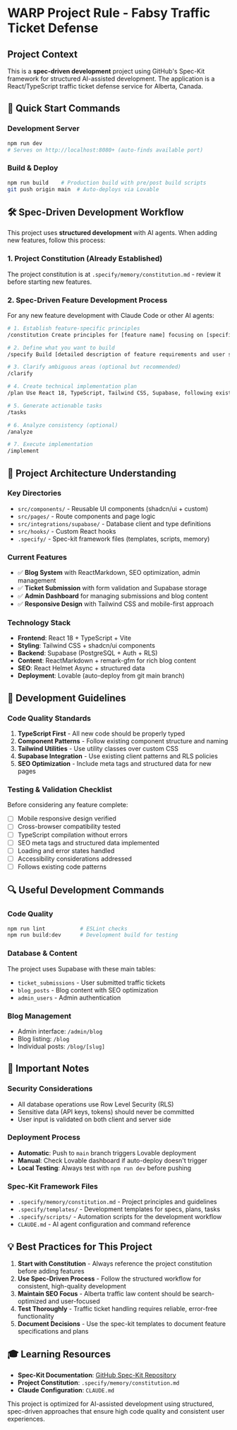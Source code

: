 # WARP Project Rule - Fabsy Traffic Ticket Defense

## Project Context
This is a **spec-driven development** project using GitHub's Spec-Kit framework for structured AI-assisted development. The application is a React/TypeScript traffic ticket defense service for Alberta, Canada.

## 🚀 Quick Start Commands

### Development Server
```bash
npm run dev
# Serves on http://localhost:8080+ (auto-finds available port)
```

### Build & Deploy
```bash
npm run build    # Production build with pre/post build scripts
git push origin main  # Auto-deploys via Lovable
```

## 🛠️ Spec-Driven Development Workflow

This project uses **structured development** with AI agents. When adding new features, follow this process:

### 1. Project Constitution (Already Established)
The project constitution is at `.specify/memory/constitution.md` - review it before starting new features.

### 2. Spec-Driven Feature Development Process
For any new feature development with Claude Code or other AI agents:

```bash
# 1. Establish feature-specific principles
/constitution Create principles for [feature name] focusing on [specific requirements]

# 2. Define what you want to build
/specify Build [detailed description of feature requirements and user stories]

# 3. Clarify ambiguous areas (optional but recommended)
/clarify

# 4. Create technical implementation plan
/plan Use React 18, TypeScript, Tailwind CSS, Supabase, following existing patterns

# 5. Generate actionable tasks
/tasks

# 6. Analyze consistency (optional)
/analyze

# 7. Execute implementation
/implement
```

## 📁 Project Architecture Understanding

### Key Directories
- `src/components/` - Reusable UI components (shadcn/ui + custom)
- `src/pages/` - Route components and page logic
- `src/integrations/supabase/` - Database client and type definitions
- `src/hooks/` - Custom React hooks
- `.specify/` - Spec-kit framework files (templates, scripts, memory)

### Current Features
- ✅ **Blog System** with ReactMarkdown, SEO optimization, admin management
- ✅ **Ticket Submission** with form validation and Supabase storage
- ✅ **Admin Dashboard** for managing submissions and blog content
- ✅ **Responsive Design** with Tailwind CSS and mobile-first approach

### Technology Stack
- **Frontend**: React 18 + TypeScript + Vite
- **Styling**: Tailwind CSS + shadcn/ui components  
- **Backend**: Supabase (PostgreSQL + Auth + RLS)
- **Content**: ReactMarkdown + remark-gfm for rich blog content
- **SEO**: React Helmet Async + structured data
- **Deployment**: Lovable (auto-deploy from git main branch)

## 🎯 Development Guidelines

### Code Quality Standards
1. **TypeScript First** - All new code should be properly typed
2. **Component Patterns** - Follow existing component structure and naming
3. **Tailwind Utilities** - Use utility classes over custom CSS
4. **Supabase Integration** - Use existing client patterns and RLS policies
5. **SEO Optimization** - Include meta tags and structured data for new pages

### Testing & Validation Checklist
Before considering any feature complete:
- [ ] Mobile responsive design verified
- [ ] Cross-browser compatibility tested
- [ ] TypeScript compilation without errors
- [ ] SEO meta tags and structured data implemented
- [ ] Loading and error states handled
- [ ] Accessibility considerations addressed
- [ ] Follows existing code patterns

## 🔍 Useful Development Commands

### Code Quality
```bash
npm run lint           # ESLint checks
npm run build:dev      # Development build for testing
```

### Database & Content
The project uses Supabase with these main tables:
- `ticket_submissions` - User submitted traffic tickets
- `blog_posts` - Blog content with SEO optimization
- `admin_users` - Admin authentication

### Blog Management
- Admin interface: `/admin/blog`
- Blog listing: `/blog`
- Individual posts: `/blog/[slug]`

## 🚨 Important Notes

### Security Considerations
- All database operations use Row Level Security (RLS)
- Sensitive data (API keys, tokens) should never be committed
- User input is validated on both client and server side

### Deployment Process
- **Automatic**: Push to `main` branch triggers Lovable deployment
- **Manual**: Check Lovable dashboard if auto-deploy doesn't trigger
- **Local Testing**: Always test with `npm run dev` before pushing

### Spec-Kit Framework Files
- `.specify/memory/constitution.md` - Project principles and guidelines
- `.specify/templates/` - Development templates for specs, plans, tasks
- `.specify/scripts/` - Automation scripts for the development workflow
- `CLAUDE.md` - AI agent configuration and command reference

## 💡 Best Practices for This Project

1. **Start with Constitution** - Always reference the project constitution before adding features
2. **Use Spec-Driven Process** - Follow the structured workflow for consistent, high-quality development
3. **Maintain SEO Focus** - Alberta traffic law content should be search-optimized and user-focused
4. **Test Thoroughly** - Traffic ticket handling requires reliable, error-free functionality
5. **Document Decisions** - Use the spec-kit templates to document feature specifications and plans

## 🎓 Learning Resources

- **Spec-Kit Documentation**: [GitHub Spec-Kit Repository](https://github.com/github/spec-kit)
- **Project Constitution**: `.specify/memory/constitution.md`
- **Claude Configuration**: `CLAUDE.md`

This project is optimized for AI-assisted development using structured, spec-driven approaches that ensure high code quality and consistent user experiences.